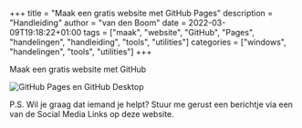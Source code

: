 +++
title = "Maak een gratis website met GitHub Pages"
description = "Handleiding"
author = "van den Boom"
date = 2022-03-09T19:18:22+01:00
tags = ["maak", "website", "GitHub", "Pages", "handelingen", "handleiding", "tools", "utilities"]
categories = ["windows", "handelingen", "tools", "utilities"]
+++


Maak een gratis website met GitHub</br>

<img src="https://vandenboom.netlify.app/images/GitHub-Pages-NL.png" alt="GitHub Pages en GitHub Desktop" /></br>

P.S. Wil je graag dat iemand je helpt? Stuur me gerust een berichtje via een van de Social Media Links op deze website.</br>
